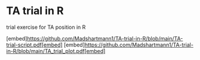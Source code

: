 # TA trial in R
 trial exercise for TA position in R

[embed]https://github.com/Madshartmann1/TA-trial-in-R/blob/main/TA-trial-script.pdf[embed]
[embed]https://github.com/Madshartmann1/TA-trial-in-R/blob/main/TA_trial_plot.pdf[embed]
 
